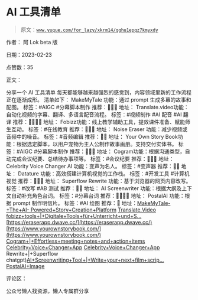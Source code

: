 # AI 工具清单

> 原文：[`www.yuque.com/for_lazy/xkrm14/gghu1epqz7kmyxdy`](https://www.yuque.com/for_lazy/xkrm14/gghu1epqz7kmyxdy)

作者： 阿 Lok beta 版

日期：2023-02-23

点赞数：35

正文：

分享一个 AI 工具清单 每天都能够越来越强烈的感觉到，内容领域里新的工作流程正在逐渐成形。 清单如下： MakeMyTale 功能：通过 prompt 生成多幕的故事和配图。 标签：#AIGC #分幕脚本制作 推荐：🌟🌟🌟 地址： Translate.video功能：自动化视频的字幕、翻译、多语言配音流程。 标签：#视频制作 #AI 配音 #AI 翻译 推荐：🌟🌟🌟🌟 地址： Fobizz功能：线上教学辅助工具，提效课件准备、赋能师生互动。 标签：#在线教育 推荐：🌟🌟🌟 地址： Noise Eraser 功能：减少视频或音频中的噪音。 标签：#音频编辑 推荐：🌟🌟 地址： Your Own Story Book功能：根据选定脚本，以用户宠物为主人公制作故事画册。支持交付实体书。 标签：#AIGC #分幕脚本制作 推荐：🌟🌟🌟 地址： Cogram功能：根据沟通类型，自动完成会议纪要、总结待办事项等。 标签：#会议纪要 推荐：🌟🌟🌟 地址： Celebrity Voice Changer AI 功能：变声为名人。 标签：#变声器 推荐：🌟🌟 地址： Datature 功能：高效搭建计算机视觉的工作栈。 标签：#开发工具 #计算机视觉 推荐：🌟🌟🌟 地址： Superflow Rewrite 功能：基于浏览器的网页内容改写。 标签：#改写 #AB 测试 推荐：🌟🌟 地址： AI Screenwriter 功能：根据大纲及上下文自动补充角色台词。 标签：#分幕台词 推荐：🌟🌟🌟🌟 地址： PostalAI 功能：根据 prompt 制作明信片。 标签：#AI 绘图 推荐：🌟 地址：[MakeMyTale-+The+AI- Powered+Story+Creation+Platform](https://makemytale.com/) [Translate.Video](https://www.translate.video/) [fobizz+tools+|+Digitale+Tools+für+Unterricht+und+S...](https://tools.fobizz.com/) [https://eraserapp.dwave.cc/](https://eraserapp.dwave.cc/) [https://www.yourownstorybook.com/](https://www.yourownstorybook.com/) [Cogram+|+Effortless+meeting+notes+and+action+items](https://www.cogram.com/) [Celebrity+Voice+Changer+App](https://celebvoice.my.canva.site/) [Celebrity+Voice+Changer+App](https://celebvoice.my.canva.site/) Rewrite+|+Superflow chatgpt)[AI+Screenwriting+Tool+|+Write+your+next+film+scrip...](https://aiscreenwriter.com/) [PostalAI+Image](https://postalai.co/generateImage)

评论区：

公众号懒人找资源，懒人专属群分享

